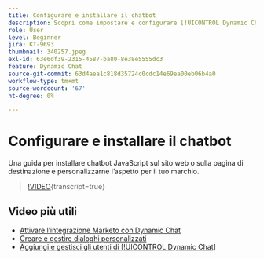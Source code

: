 ```yaml
---
title: Configurare e installare il chatbot
description: Scopri come impostare e configurare [!UICONTROL Dynamic Chat] per il primo utilizzo.
role: User
level: Beginner
jira: KT-9693
thumbnail: 340257.jpeg
exl-id: 63e6df39-2315-4587-ba80-8e38e5555dc3
feature: Dynamic Chat
source-git-commit: 63d4aea1c818d35724c0cdc14e69ea00eb06b4a0
workflow-type: tm+mt
source-wordcount: '67'
ht-degree: 0%

---
```


# Configurare e installare il chatbot

Una guida per installare chatbot JavaScript sul sito web o sulla pagina di destinazione e personalizzarne l’aspetto per il tuo marchio.

>[!VIDEO](https://video.tv.adobe.com/v/340257/?quality=12&learn=on){transcript=true}

## Video più utili

* [Attivare l’integrazione Marketo con Dynamic Chat](marketo-integration.md)
* [Creare e gestire dialoghi personalizzati](dialogue-management.md)
* [Aggiungi e gestisci gli utenti di [!UICONTROL Dynamic Chat]](user-management.md)
